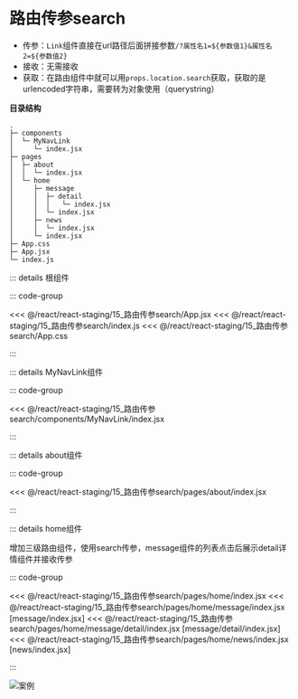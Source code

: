 # 路由传参search

- 传参：`Link`组件直接在url路径后面拼接参数`/?属性名1=${参数值1}&属性名2=${参数值2}`
- 接收：无需接收
- 获取：在路由组件中就可以用`props.location.search`获取，获取的是urlencoded字符串，需要转为对象使用（querystring）


**目录结构**

```
.
├─ components
│  └─ MyNavLink
│     └─ index.jsx
├─ pages
│  ├─ about
│  │  └─ index.jsx
│  └─ home
│     ├─ message
│     │  ├─ detail
│     │  │   └─ index.jsx
│     │  └─ index.jsx
│     ├─ news
│     │  └─ index.jsx
│     └─ index.jsx
├─ App.css
├─ App.jsx
└─ index.js
```

::: details 根组件

::: code-group 

<<< @/react/react-staging/15_路由传参search/App.jsx
<<< @/react/react-staging/15_路由传参search/index.js
<<< @/react/react-staging/15_路由传参search/App.css

:::


::: details MyNavLink组件

::: code-group

<<<  @/react/react-staging/15_路由传参search/components/MyNavLink/index.jsx

:::


::: details about组件

::: code-group

<<<  @/react/react-staging/15_路由传参search/pages/about/index.jsx

:::


::: details home组件

增加三级路由组件，使用search传参，message组件的列表点击后展示detail详情组件并接收传参

::: code-group

<<<  @/react/react-staging/15_路由传参search/pages/home/index.jsx
<<<  @/react/react-staging/15_路由传参search/pages/home/message/index.jsx [message/index.jsx]
<<<  @/react/react-staging/15_路由传参search/pages/home/message/detail/index.jsx [message/detail/index.jsx]
<<<  @/react/react-staging/15_路由传参search/pages/home/news/index.jsx [news/index.jsx]

:::

![案例](/react/react-staging/1722224164188.gif)
